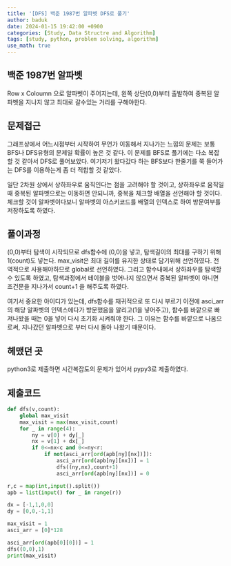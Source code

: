```yaml
---
title: '[DFS] 백준 1987번 알파벳 DFS로 풀기'
author: baduk
date: 2024-01-15 19:42:00 +0900
categories: [Study, Data Structre and Algorithm]
tags: [study, python, problem solving, algorithm]
use_math: true
---
```


## 백준 1987번 알파벳
Row x Coloumn 으로 알파벳이 주어지는데, 왼쪽 상단(0,0)부터 출발하여 중복된 알파벳을 지나지 않고 최대로 갈수있는 거리를 구해야한다.

## 문제접근
그래프상에서 어느시점부터 시작하여 무언가 이동해서 지나가는 느낌의 문제는 보통 BFS나 DFS유형의 문제일 확률이 높은 것 같다. 이 문제를 BFS로 풀기에는 다소 복잡할 것 같아서 DFS로 풀어보았다. 여기저기 왔다갔다 하는 BFS보다 한줄기를 쭉 들어가는 DFS를 이용하는게 좀 더 적합할 것 같았다. 

일단 2차원 상에서 상하좌우로 움직인다는 점을 고려해야 할 것이고, 상하좌우로 움직일때 중복된 알파벳으로는 이동하면 안되니까, 중복을 체크할 배열을 선언해야 할 것이다. 체크할 것이 알파벳이다보니 알파벳의 아스키코드를 배열의 인덱스로 하여 방문여부를 저장하도록 하였다.

## 풀이과정
(0,0)부터 탐색이 시작되므로 dfs함수에 (0,0)을 넣고, 탐색길이의 최대를 구하기 위해 1(count)도 넣는다. max_visit은 최대 길이를 유지한 상태로 담기위해 선언하였다. 전역적으로 사용해야하므로 global로 선언하였다. 그리고 함수내에서 상하좌우를 탐색할 수 있도록 하였고, 탐색과정에서 테이블을 벗어나지 않으면서 중복된 알파벳이 아니면 조건문을 지나가서 count+1 을 해주도록 하였다.

여기서 중요한 아이디가 있는데, dfs함수를 재귀적으로 또 다시 부르기 이전에 asci_arr의 해당 알파벳의 인덱스에다가 방문했음을 알리고(1을 넣어주고), 함수를 바깥으로 빠져나왔을 때는 0을 넣어 다시 초기화 시켜줘야 한다. 그 이유는 함수를 바깥으로 나옴으로써, 지나갔던 알파벳으로 부터 다시 돌아 나왔기 때문이다.


## 헤맸던 곳
python3로 제출하면 시간복잡도의 문제가 있어서 pypy3로 제출하였다.


## 제출코드
```python
def dfs(v,count):
    global max_visit
    max_visit = max(max_visit,count)
    for _ in range(4):
        ny = v[0] + dy[_]
        nx = v[1] + dx[_]
        if 0<=nx<c and 0<=ny<r:
            if not(asci_arr[ord(apb[ny][nx])]):
                asci_arr[ord(apb[ny][nx])] = 1
                dfs((ny,nx),count+1)
                asci_arr[ord(apb[ny][nx])] = 0

r,c = map(int,input().split())
apb = list(input() for _ in range(r))

dx = [-1,1,0,0]
dy = [0,0,-1,1]

max_visit = 1
asci_arr = [0]*128

asci_arr[ord(apb[0][0])] = 1
dfs((0,0),1)
print(max_visit)
```


